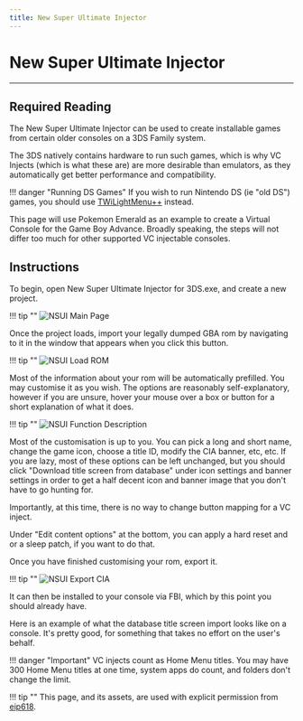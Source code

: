 ```yaml
---
title: New Super Ultimate Injector
---
```


# New Super Ultimate Injector
___

## Required Reading
The New Super Ultimate Injector can be used to create installable games from certain older consoles on a 3DS Family system.

The 3DS natively contains hardware to run such games, which is why VC Injects (which is what these are) are more desirable than emulators, as they automatically get better performance and compatibility.

!!! danger "Running DS Games"
	If you wish to run Nintendo DS (ie "old DS") games, you should use [TWiLightMenu++](https://wiki.ds-homebrew.com/twilightmenu/installing-3ds.html) instead.

This page will use Pokemon Emerald as an example to create a Virtual Console for the Game Boy Advance. Broadly speaking, the steps will not differ too much for other supported VC injectable consoles.

## Instructions

To begin, open New Super Ultimate Injector for 3DS.exe, and create a new project.

!!! tip ""
	![NSUI Main Page](https://3ds.eiphax.tech/pic/nsui1.png)

Once the project loads, import your legally dumped GBA rom by navigating to it in the window that appears when you click this button.

!!! tip ""
	![NSUI Load ROM](https://3ds.eiphax.tech/pic/nsui2.png)

Most of the information about your rom will be automatically prefilled. You may customise it as you wish. The options are reasonably self-explanatory, however if you are unsure, hover your mouse over a box or button for a short explanation of what it does.

!!! tip ""
	![NSUI Function Description](https://3ds.eiphax.tech/pic/nsui3.png)

Most of the customisation is up to you. You can pick a long and short name, change the game icon, choose a title ID, modify the CIA banner, etc, etc. If you are lazy, most of these options can be left unchanged, but you should click "Download title screen from database" under icon settings and banner settings in order to get a half decent icon and banner image that you don't have to go hunting for.

Importantly, at this time, there is no way to change button mapping for a VC inject.

Under "Edit content options" at the bottom, you can apply a hard reset and or a sleep patch, if you want to do that.

Once you have finished customising your rom, export it.

!!! tip ""
	![NSUI Export CIA](https://3ds.eiphax.tech/pic/nsui4.png)

It can then be installed to your console via FBI, which by this point you should already have.

Here is an example of what the database title screen import looks like on a console. It's pretty good, for something that takes no effort on the user's behalf.

!!! danger "Important"
	VC injects count as Home Menu titles. You may have 300 Home Menu titles at one time, system apps do count, and folders don't change the limit.

<!-- Do NOT remove this notice! 

	Copyright (C) eip618

	Permission is explicitly given to members of the crc and staff @ Nintendo Homebrew Discord Server to allow derivatives of this page.

	CC-BY-NC-ND
	Creative Commons: attribution, no commercial use, no derivatives
	https://creativecommons.org/licenses/by-nc-nd/4.0/legalcode

-->

!!! tip ""
	This page, and its assets, are used with explicit permission from [eip618](https://github.com/eip618/eiphax).